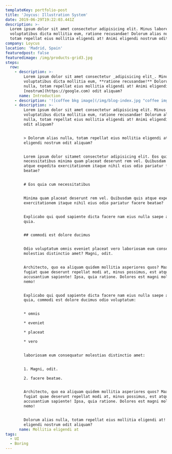 ```yaml
---
templateKey: portfolio-post
title: 'Joycus: Illustration System'
date: 2019-06-29T19:22:03.441Z
description: >-
  Lorem ipsum dolor sit amet consectetur adipisicing elit. Minus labore
  voluptatibus dicta mollitia eum, ratione recusandae! Dolorum alias nulla,
  totam repellat eius mollitia eligendi at! Animi eligendi nostrum odit aliquam
company: Loycus
location: 'Madrid, Spain'
featuredpost: false
featuredimage: /img/products-grid3.jpg
steps:
  row:
    - description: >-
        Lorem ipsum dolor sit amet consectetur _adipisicing elit_. Minus labore
        voluptatibus dicta mollitia eum, **ratione recusandae!** Dolorum alias
        nulla, totam repellat eius mollitia eligendi at! Animi eligendi
        [nostrum](https://google.com) odit aliquam?
      name: Introduction
    - description: '![coffee bkg image](/img/blog-index.jpg "coffee img")'
    - description: >-
        Lorem ipsum dolor sit amet consectetur adipisicing elit. Minus labore
        voluptatibus dicta mollitia eum, ratione recusandae! Dolorum alias
        nulla, totam repellat eius mollitia eligendi at! Animi eligendi nostrum
        odit aliquam?


        > Dolorum alias nulla, totam repellat eius mollitia eligendi at! Animi
        eligendi nostrum odit aliquam?


        Lorem ipsum dolor sitamet consectetur adipisicing elit. Eos quia cum
        necessitatibus minima quam placeat deserunt rem vel. Quibusdam quis
        atque expedita exercitationem itaque nihil eius odio pariatur facere
        beatae?


        # Eos quia cum necessitatibus


        Minima quam placeat deserunt rem vel. Quibusdam quis atque expedita
        exercitationem itaque nihil eius odio pariatur facere beatae?


        Explicabo qui quod sapiente dicta facere nam eius nulla saepe autem
        quia.


        ## commodi est dolore ducimus


        Odio voluptatum omnis eveniet placeat vero laboriosam eum consequatur
        molestias distinctio amet? Magni, odit.


        Architecto, quo ea aliquam quidem mollitia asperiores quos? Maxime
        fugiat quae deserunt repellat modi at, minus possimus, est atque vero
        accusantium sapiente! Ipsa, quia ratione. Dolores est magni molestias
        nemo!


        Explicabo qui quod sapiente dicta facere nam eius nulla saepe autem
        quia, commodi est dolore ducimus odio voluptatum:


        * omnis

        * eveniet

        * placeat

        * vero


        laboriosam eum consequatur molestias distinctio amet:


        1. Magni, odit.

        2. facere beatae.


        Architecto, quo ea aliquam quidem mollitia asperiores quos? Maxime
        fugiat quae deserunt repellat modi at, minus possimus, est atque vero
        accusantium sapiente! Ipsa, quia ratione. Dolores est magni molestias
        nemo!


        Dolorum alias nulla, totam repellat eius mollitia eligendi at! Animi
        eligendi nostrum odit aliquam?
      name: Mollitia eligendi at
tags:
  - UI
  - Boring
---
```


